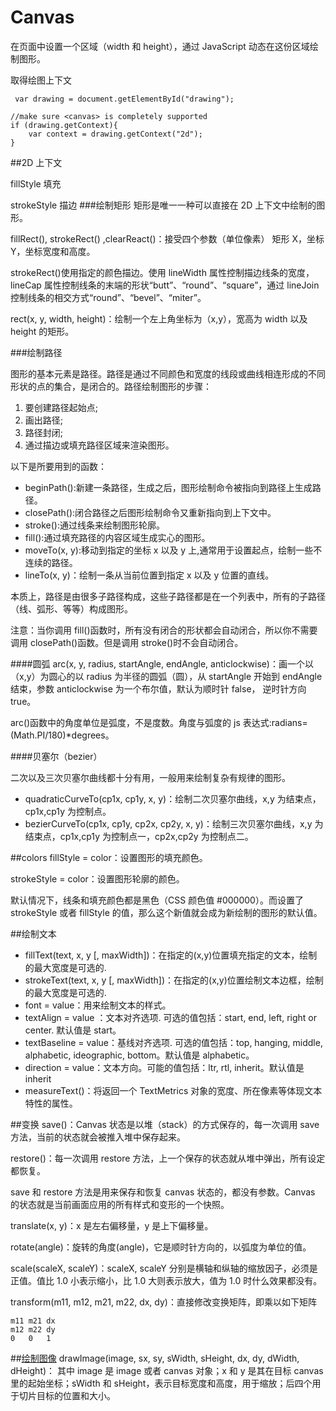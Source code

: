 # Canvas

在页面中设置一个区域（width 和 height），通过 JavaScript 动态在这份区域绘制图形。

取得绘图上下文

```
 var drawing = document.getElementById("drawing");

//make sure <canvas> is completely supported
if (drawing.getContext){
    var context = drawing.getContext("2d");
}
```

##2D 上下文

fillStyle 填充

strokeStyle 描边 ###绘制矩形
矩形是唯一一种可以直接在 2D 上下文中绘制的图形。

fillRect(), strokeRect() ,clearReact()：接受四个参数（单位像素）
矩形 X，坐标 Y，坐标宽度和高度。

strokeRect()使用指定的颜色描边。使用 lineWidth 属性控制描边线条的宽度，lineCap 属性控制线条的末端的形状“butt”、“round”、“square”，通过 lineJoin 控制线条的相交方式“round”、“bevel”、“miter”。

rect(x, y, width, height)：绘制一个左上角坐标为（x,y），宽高为 width 以及 height 的矩形。

###绘制路径

图形的基本元素是路径。路径是通过不同颜色和宽度的线段或曲线相连形成的不同形状的点的集合，是闭合的。路径绘制图形的步骤：

1. 要创建路径起始点;
2. 画出路径;
3. 路径封闭;
4. 通过描边或填充路径区域来渲染图形。

以下是所要用到的函数：

- beginPath():新建一条路径，生成之后，图形绘制命令被指向到路径上生成路径。
- closePath():闭合路径之后图形绘制命令又重新指向到上下文中。
- stroke():通过线条来绘制图形轮廓。
- fill():通过填充路径的内容区域生成实心的图形。
- moveTo(x, y):移动到指定的坐标 x 以及 y 上,通常用于设置起点，绘制一些不连续的路径。
- lineTo(x, y)：绘制一条从当前位置到指定 x 以及 y 位置的直线。

本质上，路径是由很多子路径构成，这些子路径都是在一个列表中，所有的子路径（线、弧形、等等）构成图形。

注意：当你调用 fill()函数时，所有没有闭合的形状都会自动闭合，所以你不需要调用 closePath()函数。但是调用 stroke()时不会自动闭合。

####圆弧
arc(x, y, radius, startAngle, endAngle, anticlockwise)：画一个以（x,y）为圆心的以 radius 为半径的圆弧（圆），从 startAngle 开始到 endAngle 结束，参数 anticlockwise 为一个布尔值，默认为顺时针 false， 逆时针方向 true。

arc()函数中的角度单位是弧度，不是度数。角度与弧度的 js 表达式:radians=(Math.PI/180)\*degrees。

####贝塞尔（bezier）

二次以及三次贝塞尔曲线都十分有用，一般用来绘制复杂有规律的图形。

- quadraticCurveTo(cp1x, cp1y, x, y)：绘制二次贝塞尔曲线，x,y 为结束点，cp1x,cp1y 为控制点。
- bezierCurveTo(cp1x, cp1y, cp2x, cp2y, x, y)：绘制三次贝塞尔曲线，x,y 为结束点，cp1x,cp1y 为控制点一，cp2x,cp2y 为控制点二。

##colors
fillStyle = color：设置图形的填充颜色。

strokeStyle = color：设置图形轮廓的颜色。

默认情况下，线条和填充颜色都是黑色（CSS 颜色值 #000000）。而设置了 strokeStyle 或者 fillStyle 的值，那么这个新值就会成为新绘制的图形的默认值。

##绘制文本

- fillText(text, x, y [, maxWidth])：在指定的(x,y)位置填充指定的文本，绘制的最大宽度是可选的.
- strokeText(text, x, y [, maxWidth])：在指定的(x,y)位置绘制文本边框，绘制的最大宽度是可选的.
- font = value：用来绘制文本的样式。
- textAlign = value ：文本对齐选项. 可选的值包括：start, end, left, right or center. 默认值是 start。
- textBaseline = value：基线对齐选项. 可选的值包括：top, hanging, middle, alphabetic, ideographic, bottom。默认值是 alphabetic。
- direction = value：文本方向。可能的值包括：ltr, rtl, inherit。默认值是 inherit
- measureText()：将返回一个 TextMetrics 对象的宽度、所在像素等体现文本特性的属性。

##变换
save()：Canvas 状态是以堆（stack）的方式保存的，每一次调用 save 方法，当前的状态就会被推入堆中保存起来。

restore()：每一次调用 restore 方法，上一个保存的状态就从堆中弹出，所有设定都恢复。

save 和 restore 方法是用来保存和恢复 canvas 状态的，都没有参数。Canvas 的状态就是当前画面应用的所有样式和变形的一个快照。

translate(x, y)：x 是左右偏移量，y 是上下偏移量。

rotate(angle)：旋转的角度(angle)，它是顺时针方向的，以弧度为单位的值。

scale(scaleX, scaleY)：scaleX, scaleY 分别是横轴和纵轴的缩放因子，必须是正值。值比 1.0 小表示缩小，比 1.0 大则表示放大，值为 1.0 时什么效果都没有。

transform(m11, m12, m21, m22, dx, dy)：直接修改变换矩阵，即乘以如下矩阵

```
m11 m21 dx
m12 m22 dy
0 	0 	1
```

##[绘制图像](https://developer.mozilla.org/zh-CN/docs/Web/API/Canvas_API/Tutorial/Using_images)
drawImage(image, sx, sy, sWidth, sHeight, dx, dy, dWidth, dHeight)：
其中 image 是 image 或者 canvas 对象；x 和 y 是其在目标 canvas 里的起始坐标；sWidth 和 sHeight，表示目标宽度和高度，用于缩放；后四个用于切片目标的位置和大小。
